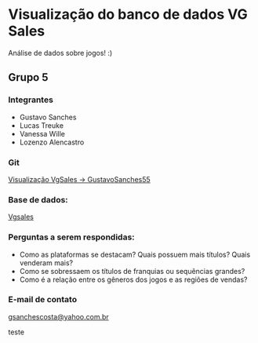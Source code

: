 # Visualização do banco de dados VG Sales

Análise de dados sobre jogos! :)

## Grupo 5

### Integrantes

 * Gustavo Sanches
 * Lucas Treuke
 * Vanessa Wille
 * Lozenzo Alencastro

### Git
[Visualização VgSales -> GustavoSanches55](https://github.com/GustavoSanches55/visualizacao_vgsales)

### Base de dados:

[Vgsales](https://www.kaggle.com/gregorut/videogamesales)

### Perguntas a serem respondidas:
 * Como as plataformas se destacam? Quais possuem mais títulos? Quais venderam mais? 
 * Como se sobressaem os títulos de franquias ou sequências grandes?
 * Como é a relação entre os gêneros dos jogos e as regiões de vendas? 
 
 ### E-mail de contato
 gsanchescosta@yahoo.com.br

 teste
